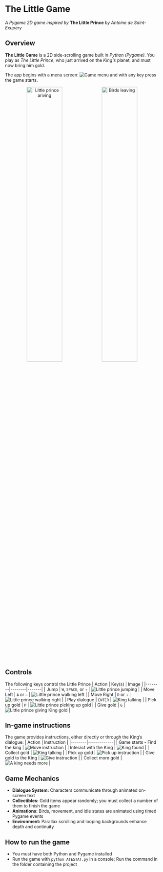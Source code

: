 # The Little Game  
*A Pygame 2D game inspired by* **The Little Prince** *by Antoine de Saint-Exupéry*

## Overview
**The Little Game** is a 2D side-scrolling game built in *Python (Pygame)*. You play as *The Little Prince*, who just arrived on the *King's* planet, and must now bring him gold.


The app begins with a menu screen:
![Game menu](/ReadMe_images/game-menu.png)
and with any key press the game starts.
<p align="center">
  <img src="./ReadMe_images/little-prince-arriving.png" width="48%" alt="Little prince ariving">
  <img src="./ReadMe_images/birds-leaving.png" width="48%" alt="Birds leaving">
</p>

## Controls ##
The following keys control the Little Prince 
| Action | Key(s) | Image |
|--------|--------|-------|
| Jump | `W`, `SPACE`, or `↑` | ![Little prince jumping](/ReadMe_images/little-prince-jumping.gif) |
| Move Left | `A` or `←` | ![Little prince walking left](/ReadMe_images/walking-left.gif) |
| Move Right | `D` or `→` | ![Little prince walking right](/ReadMe_images/walking-right.gif) |
| Play dialogue | `ENTER` | ![King talking](/ReadMe_images/king-talking.gif) |
| Pick up gold | `P` | ![Little prince picking up gold](/ReadMe_images/pick-up.gif) |
| Give gold | `G` | ![Little prince giving King gold](/ReadMe_images/give.gif) |


## In-game instructions ##
The game provides instructions, either directly or through the King’s dialogue:
| Action | Instruction |
|--------|-------------|
| Game starts - Find the king | ![Move instruction](/ReadMe_images/move-instruction.png) |
| Interact with the King | ![King found](/ReadMe_images/king-found.png) |
| Collect gold | ![King talking](/ReadMe_images/king-talking.gif) |
| Pick up gold | ![Pick up instruction](/ReadMe_images/pick-up-instruction.png) |
| Give gold to the King | ![Give instruction](/ReadMe_images/give-instruction.png) |
| Collect more gold | ![A king needs more](/ReadMe_images/a-king-needs-more.png) |

## Game Mechanics  

- **Dialogue System:** Characters communicate through animated on-screen text
- **Collectibles:** Gold items appear randomly; you must collect a number of them to finish the game
- **Animations:** Birds, movement, and idle states are animated using timed Pygame events  
- **Environment:** Parallax scrolling and looping backgrounds enhance depth and continuity

## How to run the game ##
- You must have both Python and Pygame installed
- Run the game with `python ATESTAT.py` in a console; Run the command in the folder containing the project

